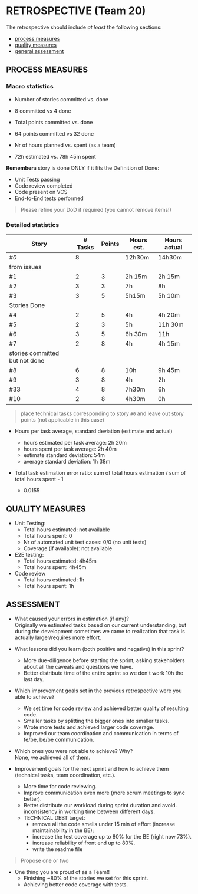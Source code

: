 RETROSPECTIVE (Team 20)
=====================================

The retrospective should include _at least_ the following
sections:

- [process measures](#process-measures)
- [quality measures](#quality-measures)
- [general assessment](#assessment)

## PROCESS MEASURES 

### Macro statistics

- Number of stories committed vs. done 
- 8 committed vs 4 done 

- Total points committed vs. done 
- 64 points committed vs 32 done

- Nr of hours planned vs. spent (as a team)
- 72h estimated vs. 78h 45m spent

**Remember**a story is done ONLY if it fits the Definition of Done:
 
- Unit Tests passing
- Code review completed
- Code present on VCS
- End-to-End tests performed

> Please refine your DoD if required (you cannot remove items!) 

### Detailed statistics

| Story  | # Tasks | Points | Hours est. | Hours actual |
|--------|---------|--------|------------|--------------|
| _#0_   |   8     |        |   12h30m   |   14h30m     |
| from issues                                           |
|  #1    |   2     |   3    |    2h 15m  |   2h 15m     |
|  #2    |   3     |   3    |     7h     |   8h         |
|  #3    |   3     |   5    |     5h15m  |   5h 10m     |
| Stories Done                                          |
|  #4    |   2     |   5    |     4h     |   4h 20m     |
|  #5    |   2     |   3    |     5h     |   11h 30m    |
|  #6    |   3     |   5    |  6h 30m    |   11h        |
|  #7    |   2     |   8    |     4h     |   4h 15m     |
| stories committed but not done                        |
|  #8    |   6     |   8    |     10h    |   9h 45m     |
|  #9    |   3     |   8    |     4h     |   2h         |
|  #33   |   4     |   8    |    7h30m   |   6h         |
|  #10   |   2     |   8    |    4h30m   |   0h         |
   

> place technical tasks corresponding to story `#0` and leave out story points (not applicable in this case)

- Hours per task average, standard deviation (estimate and actual)

    - hours estimated per task average: 2h 20m
    - hours spent per task average: 2h 40m
    - estimate standard deviation: 54m 
    - average standard deviation: 1h 38m
- Total task estimation error ratio: sum of total hours estimation / sum of total hours spent - 1
    - 0.0155

  
## QUALITY MEASURES 

- Unit Testing:
  - Total hours estimated: not available
  - Total hours spent: 0
  - Nr of automated unit test cases: 0/0 (no unit tests)
  - Coverage (if available): not available
- E2E testing:
  - Total hours estimated: 4h45m
  - Total hours spent: 4h45m
  <!--(It's up to person to split dev and testing, so not all tasks have a corresponding testing tasks)-->
- Code review 
  - Total hours estimated: 1h
  - Total hours spent: 1h
  


## ASSESSMENT

- What caused your errors in estimation (if any)?  
  Originally we estimated tasks based on our current understanding, but during the development sometimes we came to realization that task is actually larger/requires more effort.

- What lessons did you learn (both positive and negative) in this sprint?  
  - More due-diligence before starting the sprint, asking stakeholders about all the caveats and questions we have.
  - Better distribute time of the entire sprint so we don't work 10h the last day.

- Which improvement goals set in the previous retrospective were you able to achieve?  
  - We set time for code review and achieved better quality of resulting code.
  - Smaller tasks by splitting the bigger ones into smaller tasks.
  - Wrote more tests and achieved larger code coverage.
  - Improved our team coordination and communication in terms of fe/be, be/be communication.
  
- Which ones you were not able to achieve? Why?  
  None, we achieved all of them.

- Improvement goals for the next sprint and how to achieve them (technical tasks, team coordination, etc.). 
  - More time for code reviewing.
  - Improve communication even more (more scrum meetings to sync better).
  - Better distribute our workload during sprint duration and avoid. inconsistency in working time between different days.
  - TECHNICAL DEBT target:
    - remove all the code smells under 15 min of effort (increase maintainability in the BE);
    - increase the test coverage up to 80% for the BE (right now 73%).
    - increase reliability of front end up to 80%.
    - write the readme file

> Propose one or two

- One thing you are proud of as a Team!!  
  - Finishing ~80% of the stories we set for this sprint.
  - Achieving better code coverage with tests.
